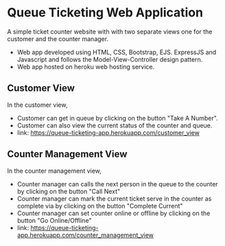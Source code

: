 # Queue Ticketing Web Application
A simple ticket counter website with with two separate views one for the customer and the counter manager.
- Web app developed using HTML, CSS, Bootstrap, EJS. ExpressJS and Javascript and follows the Model-View-Controller design pattern.
- Web app hosted on heroku web hosting service. 

## Customer View 
In the customer view, 
- Customer can get in queue by clicking on the button "Take A Number". 
- Customer can also view the current status of the counter and queue.
- link: https://queue-ticketing-app.herokuapp.com/customer_view

## Counter Management View
In the counter management view, 
- Counter manager can calls the next person in the queue to the counter by clicking on the button "Call Next"
- Counter manager can mark the current ticket serve in the counter as complete via by clicking on the button "Complete Current"
- Counter manager can set counter online or offline by clicking on the button "Go Online/Offline"
- link: https://queue-ticketing-app.herokuapp.com/counter_management_view
